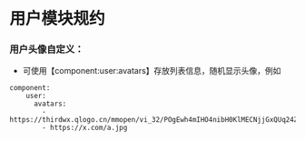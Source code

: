 # 用户模块规约

### 用户头像自定义：
- 可使用【component:user:avatars】存放列表信息，随机显示头像，例如
```
component:
    user:
      avatars:
        - https://thirdwx.qlogo.cn/mmopen/vi_32/POgEwh4mIHO4nibH0KlMECNjjGxQUq24ZEaGT4poC6icRiccVGKSyXwibcPq4BWmiaIGuG1icwxaQX6grC9VemZoJ8rg/132
        - https://x.com/a.jpg
```
